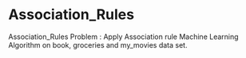 # Association_Rules
Association_Rules Problem : Apply Association rule Machine Learning Algorithm on book, groceries and my_movies data set.
